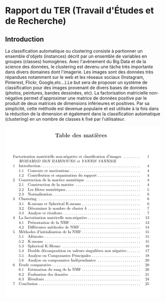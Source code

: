 # Rapport du TER (Travail d'Études et de Recherche)
## Introduction
La classification automatique ou clustering consiste à partionner un ensemble d'objets (instances) décrit par un ensemble de variables en groupes (classes) homogènes. Avec l'avènement du Big Data et de la science des données, le clustering est devenu une tâche très importante dans divers domaines dont l'imagerie. Les images sont des données très répandues notamment sur le web et les réseaux sociaux (Instagram, Pinterest, Flickr, Google,etc...).Le but sera de proposer un système de classification pour des images provenant de divers bases de données (photos, peintures, bandes dessinées, etc). La factorisation matricielle non-négative permet d'approximer une matrice de données positive par le produit de deux matrices de dimensions inférieures et positives. Par sa simplicité, cette méthode est devenue populaire et est utilisée à la fois dans la réduction de la dimension et également dans la classification automatique (clustering) en un nombre de classes k fixé par l'utilisateur. 

![alt text](https://github.com/mbenhamd/ter-publication-latex/blob/master/tdm.PNG?raw=true)
